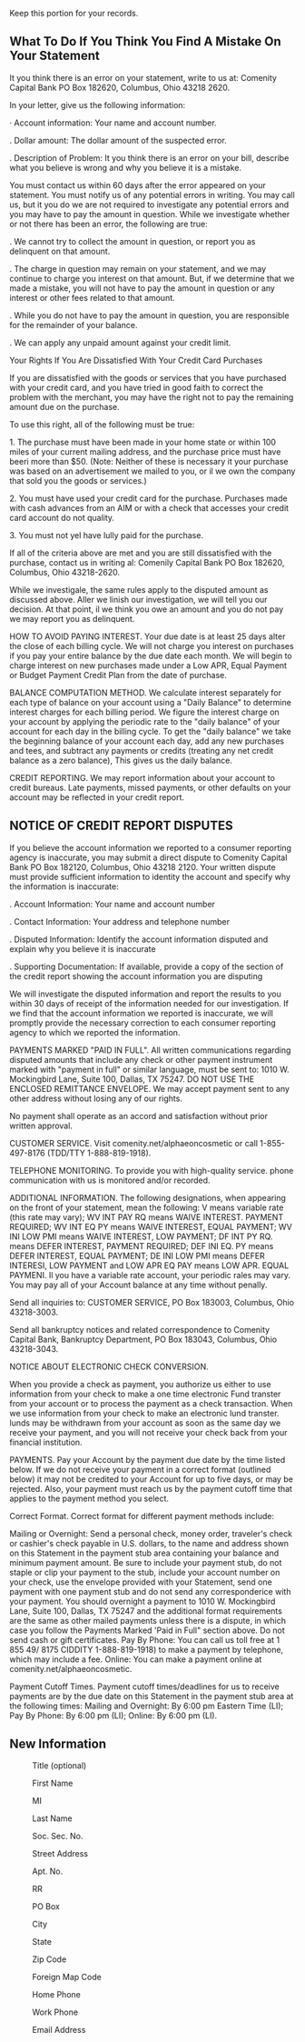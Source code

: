 Keep this portion for your records.


## What To Do If You Think You Find A Mistake On Your Statement

It you think there is an error on your statement, write to us at: Comenity
Capital Bank PO Box 182620, Columbus, Ohio 43218 2620.

In your letter, give us the following information:

· Account information: Your name and account number.

. Dollar amount: The dollar amount of the suspected error.

. Description of Problem: It you think there is an error on your bill,
describe what you believe is wrong and why you believe it is a mistake.

You must contact us within 60 days after the error appeared on your
statement. You must notify us of any potential errors in writing. You may
call us, but it you do we are not required to investigate any potential errors
and you may have to pay the amount in question. While we investigate
whether or not there has been an error, the following are true:

. We cannot try to collect the amount in question, or report you as
delinquent on that amount.

. The charge in question may remain on your statement, and we may
continue to charge you interest on that amount. But, if we determine that
we made a mistake, you will not have to pay the amount in question or
any interest or other fees related to that amount.

. While you do not have to pay the amount in question, you are responsible
for the remainder of your balance.

. We can apply any unpaid amount against your credit limit.

Your Rights If You Are Dissatisfied With Your Credit Card Purchases

If you are dissatisfied with the goods or services that you have purchased
with your credit card, and you have tried in good faith to correct the
problem with the merchant, you may have the right not to pay the remaining
amount due on the purchase.

To use this right, all of the following must be true:

1\. The purchase must have been made in your home state or within 100
miles of your current mailing address, and the purchase price must have
beeri more than $50. (Note: Neither of these is necessary it your purchase
was based on an advertisement we mailed to you, or il we own the company
that sold you the goods or services.)

2\. You must have used your credit card for the purchase. Purchases made
with cash advances from an AIM or with a check that accesses your credit
card account do not quality.

3\. You must not yel have lully paid for the purchase.

If all of the criteria above are met and you are still dissatisfied with the
purchase, contact us in writing al: Comenily Capital Bank PO Box 182620,
Columbus, Ohio 43218-2620.

While we investigale, the same rules apply to the disputed amount as
discussed above. Aller we linish our investigation, we will tell you our
decision. At that point, il we think you owe an amount and you do not pay
we may report you as delinquent.

HOW TO AVOID PAYING INTEREST. Your due date is at least 25 days alter
the close of each billing cycle. We will not charge you interest on purchases
if you pay your entire balance by the due date each month. We will begin to
charge interest on new purchases made under a Low APR, Equal Payment
or Budget Payment Credit Plan from the date of purchase.

BALANCE COMPUTATION METHOD. We calculate interest separately for
each type of balance on your account using a "Daily Balance" to determine
interest charges for each billing period. We figure the interest charge on
your account by applying the periodic rate to the "daily balance" of your
account for each day in the billing cycle. To get the "daily balance" we
take the beginning balance of your account each day, add any new
purchases and tees, and subtract any payments or credits (treating any net
credit balance as a zero balance), This gives us the daily balance.

CREDIT REPORTING. We may report information about your account to
credit bureaus. Late payments, missed payments, or other defaults on your
account may be reflected in your credit report.


## NOTICE OF CREDIT REPORT DISPUTES

If you believe the account information we reported to a consumer reporting
agency is inaccurate, you may submit a direct dispute to Comenity Capital
Bank PO Box 182120, Columbus, Ohio 43218 2120. Your written dispute
must provide sufficient information to identity the account and specify why
the information is inaccurate:

. Account Information: Your name and account number

. Contact Information: Your address and telephone number

. Disputed Information: Identify the account information disputed and
explain why you believe it is inaccurate

. Supporting Documentation: If available, provide a copy of the section of
the credit report showing the account information you are disputing

We will investigate the disputed information and report the results to you
within 30 days of receipt of the information needed for our investigation. If
we find that the account information we reported is inaccurate, we will
promptly provide the necessary correction to each consumer reporting
agency to which we reported the information.

PAYMENTS MARKED "PAID IN FULL". All written communications
regarding disputed amounts that include any check or other payment
instrument marked with "payment in full" or similar language, must be sent
to: 1010 W. Mockingbird Lane, Suite 100, Dallas, TX 75247.
DO NOT USE THE ENCLOSED REMITTANCE ENVELOPE.
We may accept payment sent to any other address without losing any of
our rights.

No payment shall operate as an accord and satisfaction without prior
written approval.

CUSTOMER SERVICE. Visit comenity.net/alphaeoncosmetic or call
1-855-497-8176 (TDD/TTY 1-888-819-1918).

TELEPHONE MONITORING. To provide you with high-quality service.
phone communication with us is monitored and/or recorded.

ADDITIONAL INFORMATION. The following designations, when appearing
on the front of your statement, mean the following: V means variable rate
(this rate may vary); WV INT PAY RQ means WAIVE INTEREST. PAYMENT
REQUIRED; WV INT EQ PY means WAIVE INTEREST, EQUAL PAYMENT; WV
INI LOW PMI means WAIVE INTEREST, LOW PAYMENT; DF INT PY RQ.
means DEFER INTEREST, PAYMENT REQUIRED; DEF INI EQ. PY means
DEFER INTEREST, EQUAL PAYMENT; DE INI LOW PMI means DEFER
INTERESI, LOW PAYMENT and LOW APR EQ PAY means LOW APR. EQUAL
PAYMENI. Il you have a variable rate account, your periodic rales may vary.
You may pay all of your Account balance at any time without penally.

Send all inquiries to: CUSTOMER SERVICE, PO Box 183003, Columbus,
Ohio 43218-3003.

Send all bankruptcy notices and related correspondence to Comenity
Capital Bank, Bankruptcy Department, PO Box 183043, Columbus, Ohio
43218-3043.

NOTICE ABOUT ELECTRONIC CHECK CONVERSION.

When you provide a check as payment, you authorize us either to use
information from your check to make a one time electronic Fund transter
from your account or to process the payment as a check transaction. When
we use information from your check to make an electronic lund transter.
lunds may be withdrawn from your account as soon as the same day we
receive your payment, and you will not receive your check back from your
financial institution.

PAYMENTS. Pay your Account by the payment due date by the time listed below. If we do not receive your payment in a correct format (outlined below) it
may not be credited to your Account for up to five days, or may be rejected. Also, your payment must reach us by the payment cutoff time that applies to
the payment method you select.

Correct Format. Correct format for different payment methods include:

Mailing or Overnight: Send a personal check, money order, traveler's check or cashier's check payable in U.S. dollars, to the name and address shown on
this Statement in the payment stub area containing your balance and minimum payment amount. Be sure to include your payment stub, do not staple or
clip your payment to the stub, include your account number on your check, use the envelope provided with your Statement, send one payment with one
payment stub and do not send any corresponderice with your payment. You should overnight a payment to 1010 W. Mockingbird Lane, Suite 100, Dallas,
TX 75247 and the additional format requirements are the same as other mailed payments unless there is a dispute, in which case you follow the Payments
Marked 'Paid in Full" section above. Do not send cash or gift certificates. Pay By Phone: You can call us toll free at 1 855 49/ 8175 CIDDITY
1-888-819-1918) to make a payment by telephone, which may include a fee. Online: You can make a payment online at comenity.net/alphaeoncosmetic.

Payment Cutoff Times. Payment cutoff times/deadlines for us to receive payments are by the due date on this Statement in the payment stub area at the
following times: Mailing and Overnight: By 6:00 pm Eastern Time (LI); Pay By Phone: By 6:00 pm (LI); Online: By 6:00 pm (LI).


## New Information


<figure>

Title (optional)

First Name

MI

Last Name

Soc. Sec. No.

Street Address

Apt. No.

RR

PO Box

City

State

Zip Code

Foreign Map Code

Home Phone

Work Phone

Email Address

</figure>


<!-- PageBreak -->

